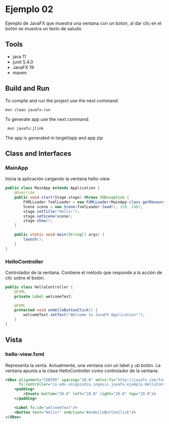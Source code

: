 # Ejemplo 02
Ejemplo de JavaFX que muestra una ventana con un botón, al dar clic en el botón se muestra un texto de saludo.

## Tools

- java 11
- junit 5.4.0
- JavaFX 19
- maven

## Build and Run

To compile and run the project use the next command:
```shel 
mvn clean javafx:run
```

To generate app use the next command:

```shell
 mvn javafx:jlink
```

The app is generated in target/app and app.zip

## Class and Interfaces

### MainApp
Inicia la aplicación cargando la ventana hello-view

```java
public class MainApp extends Application {
    @Override
    public void start(Stage stage) throws IOException {
        FXMLLoader fxmlLoader = new FXMLLoader(MainApp.class.getResource("hello-view.fxml"));
        Scene scene = new Scene(fxmlLoader.load(), 320, 240);
        stage.setTitle("Hello!");
        stage.setScene(scene);
        stage.show();
    }

    public static void main(String[] args) {
        launch();
    }
}
```


### HelloController
Controlador de la ventana. Contiene el método que responde a la acción de clic sobre el botón. 

```java
public class HelloController {
    @FXML
    private Label welcomeText;

    @FXML
    protected void onHelloButtonClick() {
        welcomeText.setText("Welcome to JavaFX Application!");
    }
}
```

## Vista

### hello-view.fxml
Representa la venta. Actualmente, una ventana con un label y ub botón. La ventana apunta a la clase HelloController como controlador de la ventana.

```xml
<VBox alignment="CENTER" spacing="20.0" xmlns:fx="http://javafx.com/fxml"
      fx:controller="co.edu.uniquindio.ingesis.javafx.ejemplo.HelloController">
    <padding>
        <Insets bottom="20.0" left="20.0" right="20.0" top="20.0"/>
    </padding>

    <Label fx:id="welcomeText"/>
    <Button text="Hello!" onAction="#onHelloButtonClick"/>
</VBox>
```
